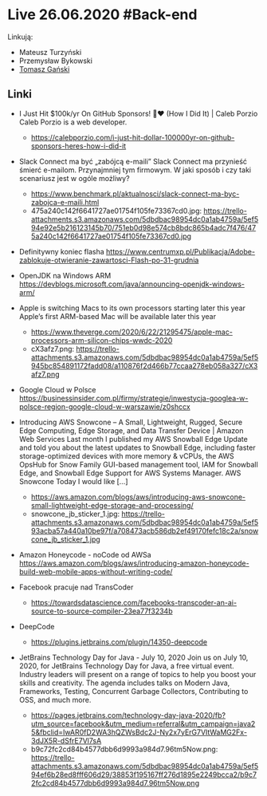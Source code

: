 # Live 26.06.2020 #Back-end

Linkują:
- Mateusz Turzyński
- Przemysław Bykowski
- [Tomasz Gański](https://www.linkedin.com/in/tomaszganski)

## Linki

* I Just Hit $100k/yr On GitHub Sponsors! 🎉❤️ (How I Did It) | Caleb Porzio
  Caleb Porzio is a web developer.

  * https://calebporzio.com/i-just-hit-dollar-100000yr-on-github-sponsors-heres-how-i-did-it
* Slack Connect ma być „zabójcą e-maili”
  Slack Connect ma przynieść śmierć e-mailom. Przynajmniej tym firmowym. W jaki sposób i czy taki scenariusz jest w ogóle możliwy?

  * https://www.benchmark.pl/aktualnosci/slack-connect-ma-byc-zabojca-e-maili.html
  * 475a240c142f6641727ae01754f105fe73367cd0.jpg: https://trello-attachments.s3.amazonaws.com/5dbdbac98954dc0a1ab4759a/5ef594e92e5b216123145b70/751eb0d98e574cb8bdc865b4adc7f476/475a240c142f6641727ae01754f105fe73367cd0.jpg
* Definitywny koniec flasha
  https://www.centrumxp.pl/Publikacja/Adobe-zablokuje-otwieranie-zawartosci-Flash-po-31-grudnia

* OpenJDK na Windows ARM
  https://devblogs.microsoft.com/java/announcing-openjdk-windows-arm/

* Apple is switching Macs to its own processors starting later this year
  Apple’s first ARM-based Mac will be available later this year

  * https://www.theverge.com/2020/6/22/21295475/apple-mac-processors-arm-silicon-chips-wwdc-2020
  * cX3afz7.png: https://trello-attachments.s3.amazonaws.com/5dbdbac98954dc0a1ab4759a/5ef5945bc854891172fadd08/a110876f2d466b77ccaa278eb058a327/cX3afz7.png
* Google Cloud w Polsce
  https://businessinsider.com.pl/firmy/strategie/inwestycja-googlea-w-polsce-region-google-cloud-w-warszawie/z0shccx

* Introducing AWS Snowcone – A Small, Lightweight, Rugged, Secure Edge Computing, Edge Storage, and Data Transfer Device | Amazon Web Services
  Last month I published my AWS Snowball Edge Update and told you about the latest updates to Snowball Edge, including faster storage-optimized devices with more memory & vCPUs, the AWS OpsHub for Snow Family GUI-based management tool, IAM for Snowball Edge, and Snowball Edge Support for AWS Systems Manager. AWS Snowcone Today I would like […]

  * https://aws.amazon.com/blogs/aws/introducing-aws-snowcone-small-lightweight-edge-storage-and-processing/
  * snowcone_jb_sticker_1.jpg: https://trello-attachments.s3.amazonaws.com/5dbdbac98954dc0a1ab4759a/5ef593acba57a440a10be97f/a708473acb586db2ef49170fefc18c2a/snowcone_jb_sticker_1.jpg
* Amazon Honeycode - noCode od AWSa
  https://aws.amazon.com/blogs/aws/introducing-amazon-honeycode-build-web-mobile-apps-without-writing-code/

* Facebook pracuje nad TransCoder
  * https://towardsdatascience.com/facebooks-transcoder-an-ai-source-to-source-compiler-23ea77f3234b
* DeepCode
  * https://plugins.jetbrains.com/plugin/14350-deepcode
* JetBrains Technology Day for Java - July 10, 2020
  Join us on July 10, 2020, for JetBrains Technology Day for Java, a free virtual event. Industry leaders will present on a range of topics to help you boost your skills and creativity. The agenda includes talks on Modern Java, Frameworks, Testing, Concurrent Garbage Collectors, Contributing to OSS, and much more.

  * https://pages.jetbrains.com/technology-day-java-2020/fb?utm_source=facebook&utm_medium=referral&utm_campaign=java25&fbclid=IwAR0fD2WA3hQZWsBdc2J-Ny2x7yErG7VItWaMG2Fx-3dJX5R-dSfrE7Vl7sA
  * b9c72fc2cd84b4577dbb6d9993a984d7.96tm5Now.png: https://trello-attachments.s3.amazonaws.com/5dbdbac98954dc0a1ab4759a/5ef594ef6b28ed8fff606d29/38853f195167ff276d1895e2249bcca2/b9c72fc2cd84b4577dbb6d9993a984d7.96tm5Now.png